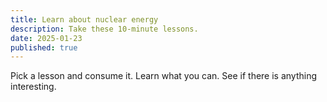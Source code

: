 ```yaml
---
title: Learn about nuclear energy
description: Take these 10-minute lessons.
date: 2025-01-23
published: true
---
```


Pick a lesson and consume it. Learn what you can. See if there is anything interesting.
